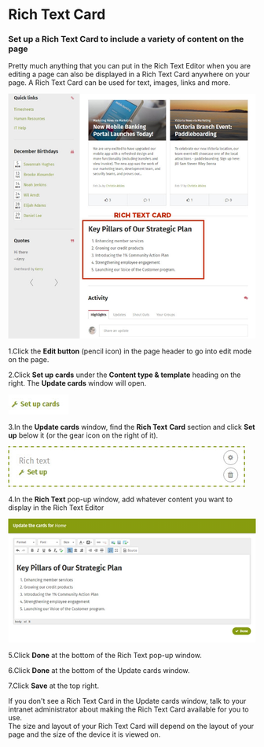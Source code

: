 # Rich Text Card

### Set up a Rich Text Card to include a variety of content on the page

Pretty much anything that you can put in the Rich Text Editor when you are editing a page can also be displayed in a Rich Text Card anywhere on your page. A Rich Text Card can be used for text, images, links and more.

![](../../../.gitbook/assets/1%20%2844%29.jpg)



1.Click the **Edit button** \(pencil icon\) in the page header to go into edit mode on the page.

2.Click **Set up cards** under the **Content type & template** heading on the right. The **Update cards** window will open.

![](../../../.gitbook/assets/2%20%2848%29.jpg)

3.In the **Update cards** window, find the **Rich Text** **Card** section and click **Set up** below it \(or the gear icon on the right of it\).

![](../../../.gitbook/assets/3%20%2872%29.jpg)

4.In the **Rich Text** pop-up window, add whatever content you want to display in the Rich Text Editor

![](../../../.gitbook/assets/4%20%2830%29.jpg)



5.Click **Done** at the bottom of the Rich Text pop-up window.

6.Click **Done** at the bottom of the Update cards window.

7.Click **Save** at the top right.

  
If you don't see a Rich Text Card in the Update cards window, talk to your intranet administrator about making the Rich Text Card available for you to use.  
The size and layout of your Rich Text Card will depend on the layout of your page and the size of the device it is viewed on.  



